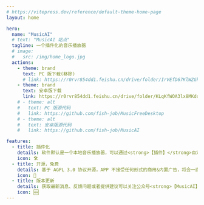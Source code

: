 ```yaml
---
# https://vitepress.dev/reference/default-theme-home-page
layout: home

hero:
  name: "MusicAI"
  # text: "MusicAI 站点"
  tagline: 一个插件化的音乐播放器
  # image:
  #   src: /img/home_logo.jpg
  actions:
    - theme: brand
      text: PC 版下载(移除)
      # link: https://r0rvr854dd1.feishu.cn/drive/folder/IrVEfD67KlWZGkdqwjecLHFNnBb
    - theme: brand
      text: 安卓版下载
      link: https://r0rvr854dd1.feishu.cn/drive/folder/KLqKfWOA3lx8MKdo8xNcYpR8n7t
    # - theme: alt
    #   text: PC 版源代码
    #   link: https://github.com/fish-job/MusicFreeDesktop
    # - theme: alt
    #   text: 安卓版源代码
    #   link: https://github.com/fish-job/MusicAI

features:
  - title: 插件化
    details: 软件默认是一个本地音乐播放器，可以通过<strong>【插件】</strong>自定义源。
    icon: 🛠️
  - title: 开源，免费
    details: 基于 AGPL 3.0 协议开源，APP 不接受任何形式的商用&内置广告，将会一直保持免费，仅供学习参考。<br /><br /><strong>如遇到付费购买或 APP 内付费版本，请勿购买！！！</strong>
    icon: 💖
  - title: 版本更新
    details: 获取最新消息、反馈问题或者提供建议可以关注公众号<strong>【MusicAI】</strong>。不定期更新（尽量保证更新频率）。<br /><strong>除公众号及 Github 外，无任何发布渠道；如在应用市场或其他途径发现同名应用请谨慎下载，防止上当受骗！！！</strong>
    icon: 🆕
---
```

